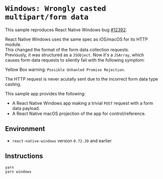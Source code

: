 # `Windows: Wrongly casted multipart/form data`

This sample reproduces React Native Windows bug [#12392](https://github.com/microsoft/react-native-windows/issues/12392).

React Native Windows uses the same spec as iOS/macOS for its HTTP module.\
This changed the format of the form data collection requests.\
Previously, it was structured as a `JSObject`. Now it's a `JSArray`, which causes form data requests to silently fail with the following symptom:

Yellow Box warning: `Possible Unhanled Promise Rejection`.

The HTTP request is never acutally sent due to the incorrect form data type casting.

This sample app provides the following:
- A React Native Windows app making a trivial `POST` request with a form data payload.
- A React Native macOS projection of the app for control/reference.

## Environment

- `react-native-windows` version `0.72.20` and earlier

## Instructions

```pwsh
yarn
yarn windows
```
